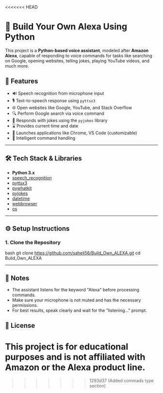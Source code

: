 <<<<<<< HEAD
# 🤖 Build Your Own Alexa Using Python

This project is a **Python-based voice assistant**, modeled after **Amazon Alexa**, capable of responding to voice commands for tasks like searching on Google, opening websites, telling jokes, playing YouTube videos, and much more.

## 🚀 Features

- 🔊 Speech recognition from microphone input
- 🎙️ Text-to-speech response using `pyttsx3`
- 🌐 Open websites like Google, YouTube, and Stack Overflow
- 🔍 Perform Google search via voice command
- 📢 Responds with jokes using the `pyjokes` library
- ⌛ Provides current time and date
- 📂 Launches applications like Chrome, VS Code (customizable)
- 🧠 Intelligent command handling

---

## 🛠️ Tech Stack & Libraries

- **Python 3.x**
- [speech_recognition](https://pypi.org/project/SpeechRecognition/)
- [pyttsx3](https://pypi.org/project/pyttsx3/)
- [pywhatkit](https://pypi.org/project/pywhatkit/)
- [pyjokes](https://pypi.org/project/pyjokes/)
- [datetime](https://docs.python.org/3/library/datetime.html)
- [webbrowser](https://docs.python.org/3/library/webbrowser.html)
- [os](https://docs.python.org/3/library/os.html)

---

## ⚙️ Setup Instructions

### 1. Clone the Repository

bash
git clone https://github.com/saheli56/Build_Own_ALEXA.git
cd Build_Own_ALEXA 


---

## 📝 Notes
- The assistant listens for the keyword "Alexa" before processing commands.
- Make sure your microphone is not muted and has the necessary permissions.
- For best results, speak clearly and wait for the "listening..." prompt.

## 🪪 License
This project is for educational purposes and is not affiliated with Amazon or the Alexa product line.
=======
>>>>>>> 1293d37 (Added commads type section)
